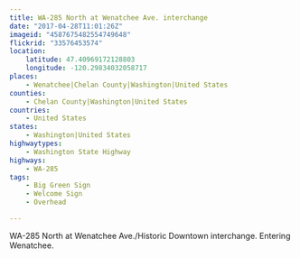 ```yaml
---
title: WA-285 North at Wenatchee Ave. interchange
date: "2017-04-28T11:01:26Z"
imageid: "4587675482554749648"
flickrid: "33576453574"
location:
    latitude: 47.40969172128803
    longitude: -120.29834032058717
places:
    - Wenatchee|Chelan County|Washington|United States
counties:
    - Chelan County|Washington|United States
countries:
    - United States
states:
    - Washington|United States
highwaytypes:
    - Washington State Highway
highways:
    - WA-285
tags:
    - Big Green Sign
    - Welcome Sign
    - Overhead

---
```

WA-285 North at Wenatchee Ave./Historic Downtown interchange.  Entering Wenatchee.